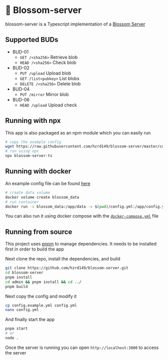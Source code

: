 # 🌸 Blossom-server

blossom-server is a Typescript implementation of a [Blossom Server](https://github.com/hzrd149/blossom/blob/master/Server.md)

## Supported BUDs

- BUD-01
  - `GET /<sha256>` Retrieve blob
  - `HEAD /<sha256>` Check blob
- BUD-02
  - `PUT /upload` Upload blob
  - `GET /list<pubkey>` List blobs
  - `DELETE /<sha256>` Delete blob
- BUD-04
  - `PUT /mirror` Mirror blob
- BUD-06
  - `HEAD /upload` Upload check

## Running with npx

This app is also packaged as an npm module which you can easily run

```sh
# copy the example config
wget https://raw.githubusercontent.com/hzrd149/blossom-server/master/config.example.yml -O config.yml
# run using npx
npx blossom-server-ts
```

## Running with docker

An example config file can be found [here](./config.example.yml)

```sh
# create data volume
docker volume create blossom_data
# run container
docker run -v blossom_data:/app/data -v $(pwd)/config.yml:/app/config.yml -p 3000:3000 ghcr.io/hzrd149/blossom-server:master
```

You can also run it using docker compose with the [`docker-compose.yml`](./docker-compose.yml) file

## Running from source

This project uses [pnpm](https://pnpm.io/) to manage dependencies. It needs to be installed first in order to build the app

Next clone the repo, install the dependencies, and build

```sh
git clone https://github.com/hzrd149/blossom-server.git
cd blossom-server
pnpm install
cd admin && pnpm install && cd ../
pnpm build
```

Next copy the config and modify it

```sh
cp config.example.yml config.yml
nano config.yml
```

And finally start the app

```sh
pnpm start
# or
node .
```

Once the server is running you can open `http://localhost:3000` to access the server
